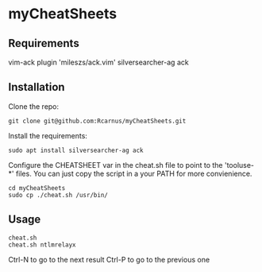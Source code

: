 # myCheatSheets

## Requirements
vim-ack plugin 'mileszs/ack.vim'
silversearcher-ag
ack

## Installation
Clone the repo:
```
git clone git@github.com:Rcarnus/myCheatSheets.git
```
Install the requirements:
```
sudo apt install silversearcher-ag ack
```
Configure the CHEATSHEET var in the cheat.sh file to point to the 'tooluse-*' files.
You can just copy the script in a your PATH for more convienience.
```
cd myCheatSheets
sudo cp ./cheat.sh /usr/bin/
```

## Usage
```
cheat.sh
cheat.sh ntlmrelayx
```

Ctrl-N to go to the next result
Ctrl-P to go to the previous one


